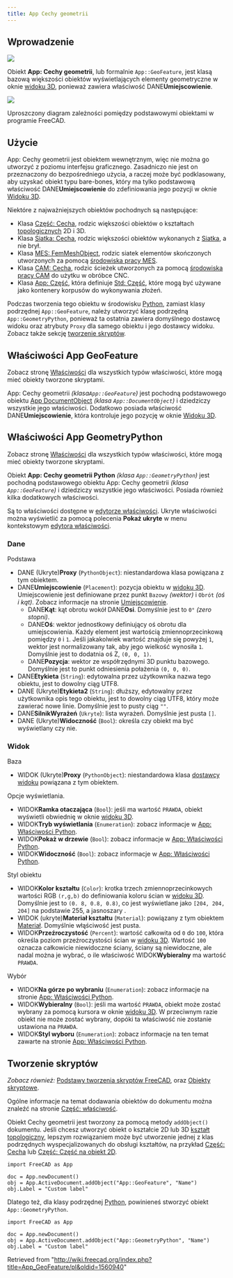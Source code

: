 ```yaml
---
title: App Cechy geometrii
---
```


## Wprowadzenie

![](/images/Feature.svg)

Obiekt **App: Cechy geometrii**, lub formalnie `App::GeoFeature`, jest klasą bazową większości obiektów wyświetlających elementy geometryczne w oknie [widoku 3D](/3D_view/pl "3D view/pl"), ponieważ zawiera właściwość DANE**Umiejscowienie**.

![](/images/FreeCAD_core_objects.svg)

Uproszczony diagram zależności pomiędzy podstawowymi obiektami w programie FreeCAD.

## Użycie

App: Cechy geometrii jest obiektem wewnętrznym, więc nie można go utworzyć z poziomu interfejsu graficznego. Zasadniczo nie jest on przeznaczony do bezpośredniego użycia, a raczej może być podklasowany, aby uzyskać obiekt typu bare-bones, który ma tylko podstawową właściwość DANE**Umiejscowienie** do zdefiniowania jego pozycji w oknie [Widoku 3D](/3D_view/pl "3D view/pl").

Niektóre z najważniejszych obiektów pochodnych są następujące:

- Klasa [Część: Cecha](/Part_Feature/pl "Part Feature/pl"), rodzic większości obiektów o kształtach [topologicznych](/Part_TopoShape/pl "Part TopoShape/pl") 2D i 3D.
- Klasa [Siatka: Cecha](/Mesh_Feature/pl "Mesh Feature/pl"), rodzic większości obiektów wykonanych z [Siatka](/Mesh_MeshObject/pl "Mesh MeshObject/pl"), a nie brył.
- Klasa [MES: FemMeshObject](/FEM_Mesh/pl "FEM Mesh/pl"), rodzic siatek elementów skończonych utworzonych za pomocą [środowiska pracy MES](/FEM_Workbench/pl "FEM Workbench/pl").
- Klasa [CAM: Cecha](/index.php?title=CAM_Feature/pl&action=edit&redlink=1 "CAM Feature/pl (page does not exist)"), rodzic ścieżek utworzonych za pomocą [środowiska pracy CAM](/CAM_Workbench/pl "CAM Workbench/pl") do użytku w obróbce CNC.
- Klasa [App: Część](/App_Part/pl "App Part/pl"), która definiuje [Std: Część](/Std_Part/pl "Std Part/pl"), które mogą być używane jako kontenery korpusów do wykonywania złożeń.

Podczas tworzenia tego obiektu w środowisku [Python](/Python/pl "Python/pl"), zamiast klasy podrzędnej `App::GeoFeature`, należy utworzyć klasę podrzędną `App::GeometryPython`, ponieważ ta ostatnia zawiera domyślnego dostawcę widoku oraz atrybuty `Proxy` dla samego obiektu i jego dostawcy widoku. Zobacz także sekcję [tworzenie skryptów](#Tworzenie_skryptów).

## Właściwości App GeoFeature

Zobacz stronę [Właściwości](/Property/pl "Property/pl") dla wszystkich typów właściwości, które mogą mieć obiekty tworzone skryptami.

App: Cechy geometrii _(klasa`App::GeoFeature`)_ jest pochodną podstawowego obiektu [App DocumentObject](/App_DocumentObject/pl "App DocumentObject/pl") _(klasa `App::DocumentObject`)_ i dziedziczy wszystkie jego właściwości. Dodatkowo posiada właściwość DANE**Umiejscowienie**, która kontroluje jego pozycję w oknie [Widoku 3D](/3D_view/pl "3D view/pl").

## Właściwości App GeometryPython

Zobacz stronę [Właściwości](/Property/pl "Property/pl") dla wszystkich typów właściwości, które mogą mieć obiekty tworzone skryptami.

Obiekt **App: Cechy geometrii Python** _(klasa `App::GeometryPython`)_ jest pochodną podstawowego obiektu App: Cechy geometrii _(klasa `App::GeoFeature`)_ i dziedziczy wszystkie jego właściwości. Posiada również kilka dodatkowych właściwości.

Są to właściwości dostępne w [edytorze właściwości](/Property_editor/pl "Property editor/pl"). Ukryte właściwości można wyświetlić za pomocą polecenia **Pokaż ukryte** w menu kontekstowym [edytora właściwości](/Property_editor/pl "Property editor/pl").

### Dane

Podstawa

- DANE (Ukryte)**Proxy** (`PythonObject`): niestandardowa klasa powiązana z tym obiektem.
- DANE**Umiejscowienie** (`Placement`): pozycja obiektu w [widoku 3D](/3D_view/pl "3D view/pl"). Umiejscowienie jest definiowane przez punkt `Bazowy` _(wektor)_ i `Obrót` _(oś i kąt)_. Zobacz informacje na stronie [Umiejscowienie](/Placement/pl "Placement/pl").
  - DANE**Kąt**: kąt obrotu wokół DANE**Osi**. Domyślnie jest to `0°` _(zero stopni)_.
  - DANE**Oś**: wektor jednostkowy definiujący oś obrotu dla umiejscowienia. Każdy element jest wartością zmiennoprzecinkową pomiędzy `0` i `1`. Jeśli jakakolwiek wartość znajduje się powyżej `1`, wektor jest normalizowany tak, aby jego wielkość wynosiła `1`. Domyślnie jest to dodatnia oś Z, `(0, 0, 1)`.
  - DANE**Pozycja**: wektor ze współrzędnymi 3D punktu bazowego. Domyślnie jest to punkt odniesienia połażenia `(0, 0, 0)`.
- DANE**Etykieta** (`String`): edytowalna przez użytkownika nazwa tego obiektu, jest to dowolny ciąg UTF8.
- DANE (Ukryte)**Etykieta2** (`String`): dłuższy, edytowalny przez użytkownika opis tego obiektu, jest to dowolny ciąg UTF8, który może zawierać nowe linie. Domyślnie jest to pusty ciąg `""`.
- DANE**SilnikWyrażeń** (`Ukryte`): lista wyrażeń. Domyślnie jest pusta `[]`.
- DANE (Ukryte)**Widoczność** (`Bool`): określa czy obiekt ma być wyświetlany czy nie.

### Widok

Baza

- WIDOK (Ukryte)**Proxy** (`PythonObject`): niestandardowa klasa [dostawcy widoku](/Viewprovider/pl "Viewprovider/pl") powiązana z tym obiektem.

Opcje wyświetlania.

- WIDOK**Ramka otaczająca** (`Bool`): jeśli ma wartość `PRAWDA`, obiekt wyświetli obwiednię w oknie [widoku 3D](/3D_view/pl "3D view/pl").
- WIDOK**Tryb wyświetlania** (`Enumeration`): zobacz informacje w [App: Właściwości Python](/App_FeaturePython/pl "App FeaturePython/pl").
- WIDOK**Pokaż w drzewie** (`Bool`): zobacz informacje w [App: Właściwości Python](/App_FeaturePython/pl "App FeaturePython/pl").
- WIDOK**Widoczność** (`Bool`): zobacz informacje w [App: Właściwości Python](/App_FeaturePython/pl "App FeaturePython/pl").

Styl obiektu

- WIDOK**Kolor kształtu** (`Color`): krotka trzech zmiennoprzecinkowych wartości RGB `(r,g,b)` do definiowania koloru ścian w [widoku 3D](/3D_view/pl "3D view/pl"). Domyślnie jest to `(0. 8, 0.8, 0.8)`, co jest wyświetlane jako `[204, 204, 204]` na podstawie 255, a jasnoszary .
- WIDOK (ukryte)**Materiał kształtu** (`Material`): powiązany z tym obiektem [Materiał](/index.php?title=App_Material/pl&action=edit&redlink=1 "App Material/pl (page does not exist)"). Domyślnie włąściwość jest pusta.
- WIDOK**Przeźroczystość** (`Percent`): wartość całkowita od `0` do `100`, która określa poziom przeźroczystości ścian w [widoku 3D](/3D_view "3D view"). Wartość `100` oznacza całkowicie niewidoczne ściany, ściany są niewidoczne, ale nadal można je wybrać, o ile właściwość WIDOK**Wybieralny** ma wartość `PRAWDA`.

Wybór

- WIDOK**Na górze po wybraniu** (`Enumeration`): zobacz informacje na stronie [App: Właściwości Python](/App_FeaturePython/pl "App FeaturePython/pl").
- WIDOK**Wybieralny** (`Bool`): jeśli ma wartość `PRAWDA`, obiekt może zostać wybrany za pomocą kursora w oknie [widoku 3D](/3D_view/pl "3D view/pl"). W przeciwnym razie obiekt nie może zostać wybrany, dopóki ta właściwość nie zostanie ustawiona na `PRAWDA`.
- WIDOK**Styl wyboru** (`Enumeration`): zobacz informacje na ten temat zawarte na stronie [App: Właściwości Python](/App_FeaturePython/pl "App FeaturePython/pl").

## Tworzenie skryptów

_Zobacz również:_ [Podstawy tworzenia skryptów FreeCAD](/FreeCAD_Scripting_Basics/pl "FreeCAD Scripting Basics/pl"), oraz [Obiekty skryptowe](/Scripted_objects/pl "Scripted objects/pl").

Ogólne informacje na temat dodawania obiektów do dokumentu można znaleźć na stronie [Część: właściwość](/Part_Feature/pl "Part Feature/pl").

Obiekt Cechy geometrii jest tworzony za pomocą metody `addObject()` dokumentu. Jeśli chcesz utworzyć obiekt o kształcie 2D lub 3D [kształt topologiczny](/Part_TopoShape/pl "Part TopoShape/pl"), lepszym rozwiązaniem może być utworzenie jednej z klas podrzędnych wyspecjalizowanych do obsługi kształtów, na przykład [Część: Cecha](/Part_Feature/pl "Part Feature/pl") lub [Część: Część na obiekt 2D](/Part_Part2DObject/pl "Part Part2DObject/pl").

```
import FreeCAD as App

doc = App.newDocument()
obj = App.ActiveDocument.addObject("App::GeoFeature", "Name")
obj.Label = "Custom label"

```

Dlatego też, dla klasy podrzędnej [Python](/Python/pl "Python/pl"), powinieneś stworzyć obiekt `App::GeometryPython`.

```
import FreeCAD as App

doc = App.newDocument()
obj = App.ActiveDocument.addObject("App::GeometryPython", "Name")
obj.Label = "Custom label"

```

Retrieved from "<http://wiki.freecad.org/index.php?title=App_GeoFeature/pl&oldid=1560940>"
